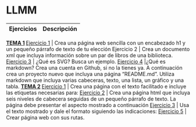 # LLMM
Ejercicios | Descripción
------------ | -------------
<strong> [TEMA 1](https://github.com/abelmillandj/Ejercicios-LLMM/tree/master/Tema%201) </strong>
[Ejercicio 1](https://github.com/abelmillandj/LLMM/blob/master/Tema%201/Ejercicio%201.html) | Crea una página web sencilla con un encabezado h1 y un pequeño párrafo de texto de tu elección
Ejercicio 2 | Crea un documento xml que incluya información sobre un par de libros de una biblioteca.
[Ejercicio 3](https://github.com/abelmillandj/LLMM/blob/master/Tema%201/Ejercicio3.md) | ¿Qué es SVG? Busca un ejemplo.
[Ejercicio 4](https://github.com/abelmillandj/LLMM/blob/master/Tema%201/Ejercicio%204.md) |¿Qué es markdown? Crea una cuenta en Github, si no la tienes ya. A continuación crea un proyecto nuevo que incluya una página “README.md”. Utiliza markdown que incluya varias cabeceras, texto, una lista, un gráfico y una tabla.
<strong> [TEMA 2](https://github.com/abelmillandj/Ejercicios-LLMM/tree/master/Tema%202) </strong>
[Ejercicio 1](https://github.com/abelmillandj/Ejercicios-LLMM/blob/master/Tema%202/Ejercicio%201.md) | Crea una página con el texto facilitado e incluye las etiquetas necesarias para:
[Ejercicio 2](https://github.com/abelmillandj/Ejercicios-LLMM/blob/master/Tema%202/Ejercicio%202.md) | Crea una página html que incluya seis niveles de cabecera seguidas de un pequeño párrafo de texto. La página debe presentar el aspecto mostrado a continuación
[Ejercicio 3](https://github.com/abelmillandj/Ejercicios-LLMM/blob/master/Tema%202/Ejercicio%203.md) | Usa el texto mostrado y dale el formato siguiendo las indicaciones:
[Ejercicio 5](https://github.com/abelmillandj/Ejercicios-LLMM/tree/master/Tema%202/ejerciciosllmm/tema2/ejercicio5/misitio.com) | Crear página web con sus rutas.

